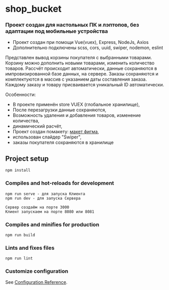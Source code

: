 # shop_bucket
### Проект создан для настольных ПК и лэптопов, __без адаптации под мобильные устройства__
- Проект создан при помощи Vue(vuex), Express, NodeJs, Axios
- Дополнительно подключены scss, cors, uuid, swiper, nodemon, eslint

Представлен вывод корзины покупателя с выбранными товарами. Корзину можно дополнить новыми товарами, изменить количество товаров.
Рассчёт происходит автоматически, данные сохраняются в импровизированной базе данных, на сервере.
Заказы сохраняются и комплектуются в массив с указанием даты составления заказа. 
Каждому заказу и товару присваивается уникальный ID автоматически.

Особенности:
- В проекте применён store VUEX (глобальное хранилище),
- После перезагрузки данные сохраняются,
- Возможность удаления и добавления товаров, изменение количества,
- динамический расчёт,
- Проект создан помакету: [макет фигма](https://www.figma.com/file/Foy98EhCVYrjBXzqOJAoKc/%D0%A2%D0%B5%D1%81%D1%82%D0%BE%D0%B2%D0%BE%D0%B5-Vue-(Copy)?node-id=1%3A210),
- использован слайдер "Swiper",
- заказы покупателя сохраняются в хранилище

## Project setup
```
npm install
```

### Compiles and hot-reloads for development
```
npm run serve - для запуска Клиента
npm run dev - для запуска Сервера

Сервер создаём на порте 3000
Клиент запускаем на порте 8080 или 8081

```

### Compiles and minifies for production
```
npm run build
```

### Lints and fixes files
```
npm run lint
```

### Customize configuration
See [Configuration Reference](https://cli.vuejs.org/config/).
